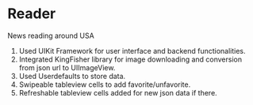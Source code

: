 # Reader
News reading around USA

1. Used UIKit Framework for user interface and backend functionalities.
2. Integrated KingFisher library for image downloading and conversion from json url to UIImageView.
3. Used Userdefaults to store data.
4. Swipeable tableview cells to add favorite/unfavorite.
5. Refreshable tableview cells added for new json data if there.
